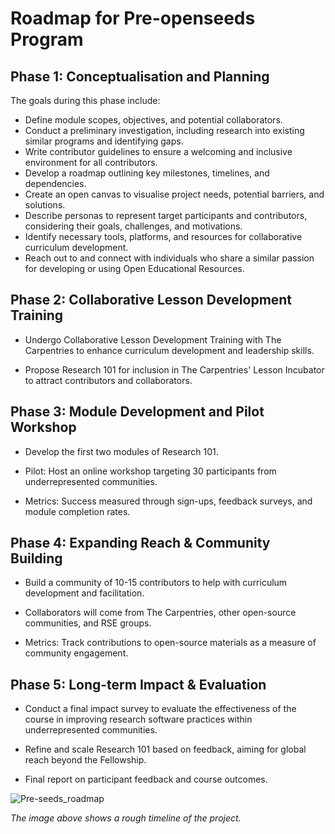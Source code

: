 # Roadmap for Pre-openseeds Program

## Phase 1: Conceptualisation and Planning
The goals during this phase include:
- Define module scopes, objectives, and potential collaborators.
- Conduct a preliminary investigation, including research into existing similar programs and identifying gaps.
- Write contributor guidelines to ensure a welcoming and inclusive environment for all contributors.
- Develop a roadmap outlining key milestones, timelines, and dependencies.
- Create an open canvas to visualise project needs, potential barriers, and solutions.
- Describe personas to represent target participants and contributors, considering their goals, challenges, and motivations.
- Identify necessary tools, platforms, and resources for collaborative curriculum development.
- Reach out to and connect with individuals who share a similar passion for developing or using Open Educational Resources.

## Phase 2: Collaborative Lesson Development Training
- Undergo Collaborative Lesson Development Training with The Carpentries to enhance curriculum development and leadership skills.

- Propose Research 101 for inclusion in The Carpentries' Lesson Incubator to attract contributors and collaborators.

## Phase 3: Module Development and Pilot Workshop
- Develop the first two modules of Research 101.

- Pilot: Host an online workshop targeting 30 participants from underrepresented communities.

- Metrics: Success measured through sign-ups, feedback surveys, and module completion rates.

## Phase 4: Expanding Reach & Community Building
- Build a community of 10-15 contributors to help with curriculum development and facilitation.

- Collaborators will come from The Carpentries, other open-source communities, and RSE groups.

- Metrics: Track contributions to open-source materials as a measure of community engagement.

## Phase 5: Long-term Impact & Evaluation
- Conduct a final impact survey to evaluate the effectiveness of the course in improving research software practices within underrepresented communities.

- Refine and scale Research 101 based on feedback, aiming for global reach beyond the Fellowship.

- Final report on participant feedback and course outcomes.

![Pre-seeds_roadmap](https://github.com/user-attachments/assets/cea9b271-ecdc-46ad-a2f0-e98b5d48f0d2)

_The image above shows a rough timeline of the project._
